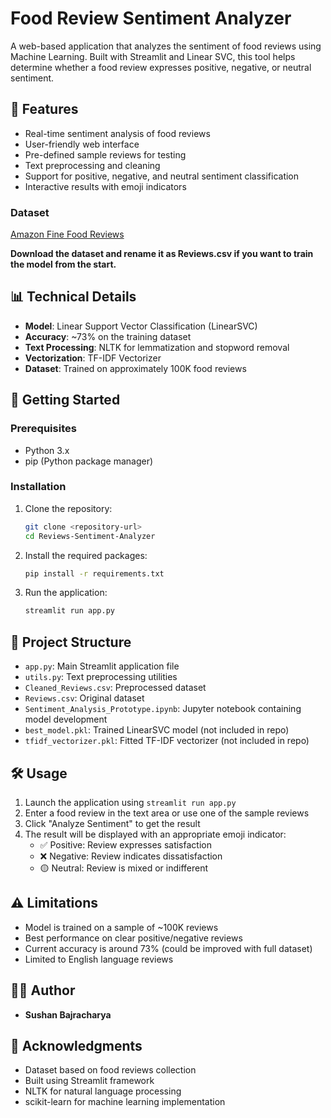 # Food Review Sentiment Analyzer

A web-based application that analyzes the sentiment of food reviews using Machine Learning. Built with Streamlit and Linear SVC, this tool helps determine whether a food review expresses positive, negative, or neutral sentiment.

## 🌟 Features

- Real-time sentiment analysis of food reviews
- User-friendly web interface
- Pre-defined sample reviews for testing
- Text preprocessing and cleaning
- Support for positive, negative, and neutral sentiment classification
- Interactive results with emoji indicators

### Dataset
[Amazon Fine Food Reviews](https://www.kaggle.com/code/chirag9073/amazon-fine-food-reviews-sentiment-analysis)

**Download the dataset and rename it as Reviews.csv if you want to train the model from the start.**

## 📊 Technical Details

- **Model**: Linear Support Vector Classification (LinearSVC)
- **Accuracy**: ~73% on the training dataset
- **Text Processing**: NLTK for lemmatization and stopword removal
- **Vectorization**: TF-IDF Vectorizer
- **Dataset**: Trained on approximately 100K food reviews

## 🚀 Getting Started

### Prerequisites

- Python 3.x
- pip (Python package manager)

### Installation

1. Clone the repository:
   ```bash
   git clone <repository-url>
   cd Reviews-Sentiment-Analyzer
   ```

2. Install the required packages:
   ```bash
   pip install -r requirements.txt
   ```

3. Run the application:
   ```bash
   streamlit run app.py
   ```

## 📁 Project Structure

- `app.py`: Main Streamlit application file
- `utils.py`: Text preprocessing utilities
- `Cleaned_Reviews.csv`: Preprocessed dataset
- `Reviews.csv`: Original dataset
- `Sentiment_Analysis_Prototype.ipynb`: Jupyter notebook containing model development
- `best_model.pkl`: Trained LinearSVC model (not included in repo)
- `tfidf_vectorizer.pkl`: Fitted TF-IDF vectorizer (not included in repo)

## 🛠️ Usage

1. Launch the application using `streamlit run app.py`
2. Enter a food review in the text area or use one of the sample reviews
3. Click "Analyze Sentiment" to get the result
4. The result will be displayed with an appropriate emoji indicator:
   - ✅ Positive: Review expresses satisfaction
   - ❌ Negative: Review indicates dissatisfaction
   - 🟡 Neutral: Review is mixed or indifferent

## ⚠️ Limitations

- Model is trained on a sample of ~100K reviews
- Best performance on clear positive/negative reviews
- Current accuracy is around 73% (could be improved with full dataset)
- Limited to English language reviews

## 👨‍💻 Author

- **Sushan Bajracharya**

## 🙏 Acknowledgments

- Dataset based on food reviews collection
- Built using Streamlit framework
- NLTK for natural language processing
- scikit-learn for machine learning implementation
